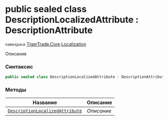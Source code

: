 
# public sealed class DescriptionLocalizedAttribute : DescriptionAttribute
`namespace` [TigerTrade.Core](../../TigerTrade.Core.md).[Localization](../../TigerTrade.Core/Localization.md)



Описание

### Синтаксис
```csharp
public sealed class DescriptionLocalizedAttribute : DescriptionAttribute
```


### Методы
| Название | Описание |
| --- | --- |
| [`DescriptionLocalizedAttribute`](./DescriptionLocalizedAttribute.cs/Методы/DescriptionLocalizedAttribute.md) | *Описание* |



